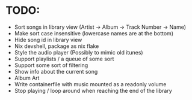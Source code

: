 # TODO:
- Sort songs in library view (Artist -> Album -> Track Number -> Name)
- Make sort case insensitive (lowercase names are at the bottom)
- Hide song id in library view
- Nix devshell, package as nix flake
- Style the audio player (Possibly to mimic old itunes)
- Support playlists / a queue of some sort
- Support some sort of filtering
- Show info about the current song
- Album Art
- Write containerfile with music mounted as a readonly volume
- Stop playing / loop around when reaching the end of the library
